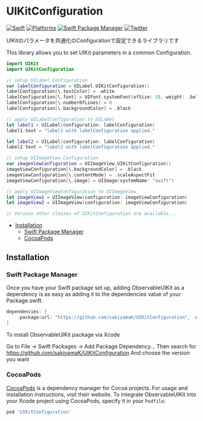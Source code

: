 # UIKitConfiguration

[![Swift](https://img.shields.io/badge/Swift-5-orange?style=flat-square)](https://img.shields.io/badge/Swift-5-Orange?style=flat-square)
[![Platforms](https://img.shields.io/badge/Platforms-iOS_-yellowgreen?style=flat-square)](https://img.shields.io/badge/Platforms-iOS_-yellowgreen?style=flat-square)
[![Swift Package Manager](https://img.shields.io/badge/Swift_Package_Manager-compatible-orange?style=flat-square)](https://img.shields.io/badge/Swift_Package_Manager-compatible-orange?style=flat-square)
[![Twitter](https://img.shields.io/badge/twitter-@sakiyamaK-blue.svg?style=flat-square)](https://twitter.com/sakiyamaK)

UIKitのパラメータを共通化のConfigurationで設定できるライブラリです

This library allows you to set UIKit parameters in a common Configuration.


```swift
import UIKit
import UIKitConfiguration

// setup UILabel Configuration
var labelConfiguration = UILabel.UIKitConfiguration()
labelConfiguration[\.textColor] = .white
labelConfiguration[\.font] = UIFont.systemFont(ofSize: 18, weight: .bold)
labelConfiguration[\.numberOfLines] = 0
labelConfiguration[\.backgroundColor] = .black

// apply UILabelConfiguration to UILabel
let label1 = UILabel(configuration: labelConfiguration)
label1.text = "label1 with labelConfiguration applied."

let label2 = UILabel(configuration: labelConfiguration)
label2.text = "label2 with labelConfiguration applied."

// setup UIImageView Configuration
var imageViewConfiguration = UIImageView.UIKitConfiguration()
imageViewConfiguration[\.backgroundColor] = .black
imageViewConfiguration[\.contentMode] = .scaleAspectFit
imageViewConfiguration[\.image] = UIImage(systemName: "swift")

// apply UIImageViewConfiguration to UIImageView
let imageView1 = UIImageView(configuration: imageViewConfiguration)
let imageView2 = UIImageView(configuration: imageViewConfiguration)

// Various other classes of UIKitConfiguration are available...
```

* [Installation](#installation)
  * [Swift Package Manager](#swift-package-manager)
  * [CocoaPods](#cocoapods)

## Installation

### Swift Package Manager

Once you have your Swift package set up, adding ObservableUIKit as a dependency is as easy as adding it to the dependencies value of your Package.swift.

```swift
dependencies: [
    .package(url: "https://github.com/sakiyamaK/UIKitConfiguration", .upToNextMajor(from: "0.0.1"))
]
```

To install ObservableUIKit package via Xcode

Go to File -> Swift Packages -> Add Package Dependency...
Then search for https://github.com/sakiyamaK/UIKitConfiguration
And choose the version you want

### CocoaPods

[CocoaPods](https://cocoapods.org) is a dependency manager for Cocoa projects. For usage and installation instructions, visit their website. To integrate ObservableUIKit into your Xcode project using CocoaPods, specify it in your `Podfile`:

```ruby
pod 'UIKitConfiguration'
```
